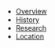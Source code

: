 - [Overview](overview.md)
- [History](history.md)
- [Research](research.md)
- [Location](location.md)

